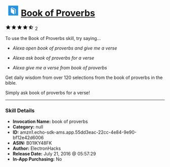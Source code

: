 # &nbsp;<img src="skill_icon" alt="Book of Proverbs icon" width="36"> [Book of Proverbs](http://alexa.amazon.com/#skills/amzn1.echo-sdk-ams.app.55dd3eac-22cc-4e84-9e90-bf12e42d6006)
![4.5 stars](../../images/ic_star_black_18dp_1x.png)![4.5 stars](../../images/ic_star_black_18dp_1x.png)![4.5 stars](../../images/ic_star_black_18dp_1x.png)![4.5 stars](../../images/ic_star_black_18dp_1x.png)![4.5 stars](../../images/ic_star_half_black_18dp_1x.png) 2

To use the Book of Proverbs skill, try saying...

* *Alexa open book of proverbs and give me a verse*

* *Alexa ask book of proverbs for a verse*

* *Alexa give me a verse from book of proverbs*

Get daily wisdom from over 120 selections from the book of proverbs in the bible.

Simply ask book of proverbs for a verse!

***

### Skill Details

* **Invocation Name:** book of proverbs
* **Category:** null
* **ID:** amzn1.echo-sdk-ams.app.55dd3eac-22cc-4e84-9e90-bf12e42d6006
* **ASIN:** B01IKY48FK
* **Author:** ElectronHacks
* **Release Date:** July 21, 2016 @ 05:57:29
* **In-App Purchasing:** No
